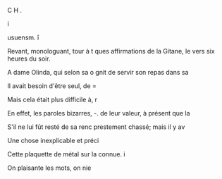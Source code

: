 C H .

i

usuensm. î

Revant, monologuant, tour à t
ques affirmations de la Gitane, le
vers six heures du soir.

A dame Olinda, qui selon sa o
gnit de servir son repas dans sa

Il avait besoin d'être seul, de =

Mais cela était plus difficile à, r

En effet, les paroles bizarres, -.
de leur valeur, à présent que la

S'il ne lui fût resté de sa renc
prestement chassé; mais il y av

Une chose inexplicable et préci

Cette plaquette de métal sur la
connue. i

On plaisante les mots, on nie

